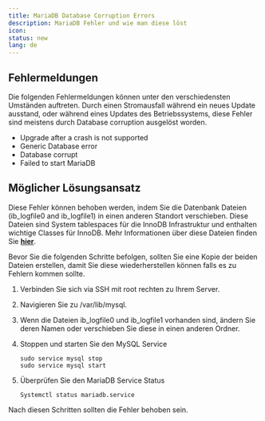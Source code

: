 ```yaml
---
title: MariaDB Database Corruption Errors
description: MariaDB Fehler und wie man diese löst
icon:
status: new
lang: de
---
```


## Fehlermeldungen

Die folgenden Fehlermeldungen können unter den verschiedensten Umständen auftreten. Durch einen Stromausfall während ein neues Update ausstand, oder während eines Updates des Betriebssystems, diese Fehler sind meistens durch Database corruption ausgelöst worden.

-   Upgrade after a crash is not supported
-   Generic Database error
-   Database corrupt
-   Failed to start MariaDB

## Möglicher Lösungsansatz

Diese Fehler können behoben werden, indem Sie die Datenbank Dateien (ib_logfile0 and ib_logfile1) in einen anderen Standort verschieben.
Diese Dateien sind System tablespaces für die InnoDB Infrastruktur und enthalten wichtige Classes für InnoDB.
Mehr Informationen über diese Dateien finden Sie [**hier**](https://dba.stackexchange.com/questions/27083/what-exactly-are-iblog-files-in-mysql).

Bevor Sie die folgenden Schritte befolgen, sollten Sie eine Kopie der beiden Dateien erstellen, damit Sie diese wiederherstellen können falls es zu Fehlern kommen sollte.

1. Verbinden Sie sich via SSH mit root rechten zu Ihrem Server.
2. Navigieren Sie zu /var/lib/mysql.
3. Wenn die Dateien ib_logfile0 und ib_logfile1 vorhanden sind, ändern Sie deren Namen oder verschieben Sie diese in einen anderen Ordner.
4. Stoppen und starten Sie den MySQL Service

    ```shell
    sudo service mysql stop 
    sudo service mysql start
    ```

5. Überprüfen Sie den MariaDB Service Status

    ```shell
    Systemctl status mariadb.service
    ```

Nach diesen Schritten sollten die Fehler behoben sein.
